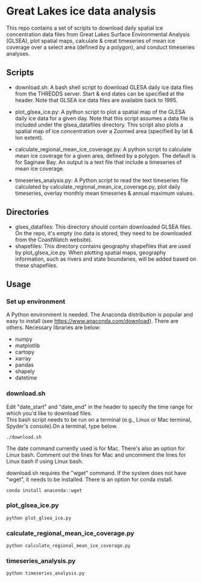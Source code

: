 # Great Lakes ice data analysis

This repo contains a set of scripts to download daily spatial ice concentration data files from Great Lakes Surface Environmental Analysis (GLSEA), plot spatial maps, calculate & creat timeseries of mean ice coverage over a select area (defined by a polygon), and conduct timeseries analyses. 


## Scripts

- download.sh: A bash shell script to download GLESA daily ice data files from the THREDDS server. Start & end dates can be specified at the header. Note that GLSEA ice data files are available back to 1995. 

- plot_glsea_ice.py: A python script to plot a spatial map of the GLESA daily ice data for a given day. Note that this script assumes a data file is included under the glsea_datafiles directory. This script also plots a spatial map of ice concentration over a Zoomed area (specified by lat & lon extent).

- calculate_regional_mean_ice_coverage.py: A python script to calculate mean ice coverage for a given area, defined by a polygon. The default is for Saginaw Bay. An output is a text file that include a timeseries of mean ice coverage.

- timeseries_analysis.py: A Python script to read the text timeseries file calculated by calculate_regional_mean_ice_coverage.py, plot daily timeseries, overlay monthly mean timeseries & annual maximum values. 

## Directories
- glses_datafiles: This directory should contain downloaded GLSEA files. On the repo, it's empty (no data is stored, they need to be downloaded from the CoastWatch website).
- shapefiles: This directory contains geography shapefiles that are used by plot_glsea_ice.py. When plotting spatial maps, geography information, such as rivers and state boundaries, will be added based on these shapefiles. 


## Usage
### Set up environment
A Python environment is needed. The Anaconda distribution is popular and easy to install (see https://www.anaconda.com/download). There are others.
Necessary libraries are below:

- numpy
- matplotlib
- cartopy
- xarray
- pandas
- shapely
- datetime




### download.sh
 
Edit "date_start" and "date_end" in the header to specify the time range for which you'd like to download files.  
This bash script needs to be run on a terminal (e.g., Linux or Mac terminal, Spyder's console).On a terminal, type below.


``` 
./download.sh
``` 

The date command currently used is for Mac. There's also an option for Linux bash. Comment out the lines for Mac and uncomment the lines for Linux bash if using Linux bash.

download.sh requires the "wget" command. If the system does not have "wget", it needs to be installed. There is an option for conda install.

```
conda install anaconda::wget
```

### plot_glsea_ice.py 

``` 
python plot_glsea_ice.py
``` 

### calculate_regional_mean_ice_coverage.py

```
python calculate_regional_mean_ice_coverage.py
```

### timeseries_analysis.py

```
python timeseries_analysis.py

```    


